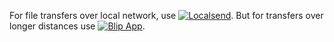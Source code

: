 For file transfers over local network, use [![Localsend](https://img.shields.io/badge/Local-send-darkgreen)](https://localsend.org).
But for transfers over longer distances use [![Blip App](https://img.shields.io/badge/Blip-App-purple)](https://blip.net).
